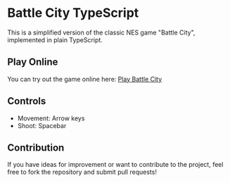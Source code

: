 # Battle City TypeScript

This is a simplified version of the classic NES game "Battle City", implemented in plain TypeScript.

## Play Online

You can try out the game online here: [Play Battle City](https://baterson.github.io/battle-city-typescript/)

## Controls

- Movement: Arrow keys
- Shoot: Spacebar

## Contribution

If you have ideas for improvement or want to contribute to the project, feel free to fork the repository and submit pull requests!


 
